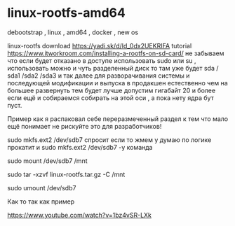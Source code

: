 # linux-rootfs-amd64
debootstrap , linux , amd64 , docker , new os 

linux-rootfs download https://yadi.sk/d/Id_0dx2UEKRIFA tutorial https://www.itworkroom.com/installing-a-rootfs-on-sd-card/ не забываем что если будет отказано в доступе использовать sudo или su , использовать можно и чуть разделенный диск то там уже будет sda / sda1 /sda2 /sda3 и так далее для разворачивания системы и последующей модификации и выпуска в продакшен естественно чем на большее развернуть тем будет лучше допустим гигабайт 20 и более если ещё и собираемся собирать на этой оси , а пока нету ядра бут пуст.

Пример как я распаковал себе переразмеченный раздел к тем что мало ещё понимает не рискуйте это для разработчиков!

sudo mkfs.ext2 /dev/sdb7 спросит если то жмем y думаю по логике прокатит и sudo mkfs.ext2 /dev/sdb7 -y команда

sudo mount /dev/sdb7 /mnt

sudo tar -xzvf linux-rootfs.tar.gz -C /mnt

sudo umount /dev/sdb7

Как то так как пример

https://www.youtube.com/watch?v=1bz4vSR-LXk


